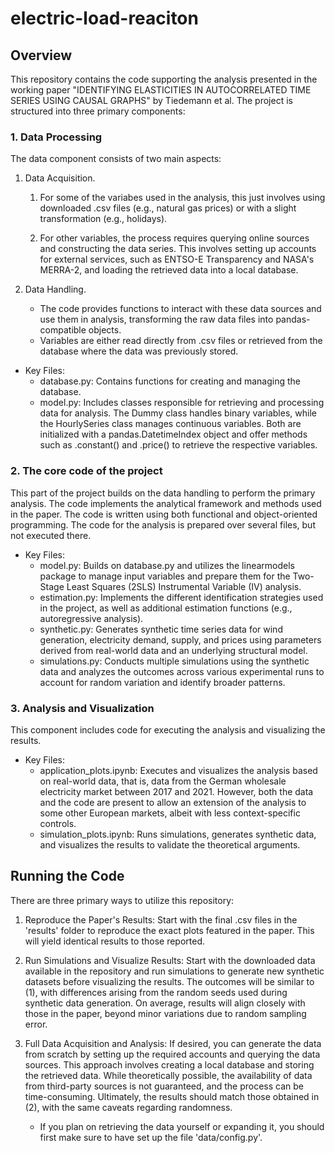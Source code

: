 # electric-load-reaciton
 

## Overview
This repository contains the code supporting the analysis presented in the working paper 
"IDENTIFYING ELASTICITIES IN AUTOCORRELATED TIME SERIES USING CAUSAL GRAPHS" by Tiedemann et al. 
The project is structured into three primary components:

### 1. Data Processing
The data component consists of two main aspects:

1. Data Acquisition.

    1. For some of the variabes used in the analysis, this just involves using downloaded .csv 
    files (e.g., natural gas prices) or with a slight transformation (e.g., holidays).

    2. For other variables, the process requires querying online sources and constructing the data series. This involves setting up accounts for external services, such as ENTSO-E Transparency and NASA's MERRA-2, and loading the retrieved data into a local database.

2. Data Handling.
    * The code provides functions to interact with these data sources and use them in analysis, transforming the raw data files into pandas-compatible objects.
    * Variables are either read directly from .csv files or retrieved from the database where the data was previously stored.

* Key Files: 
    - database.py: Contains functions for creating and managing the database.
    - model.py: Includes classes responsible for retrieving and processing data for analysis. The Dummy class handles binary variables, while the HourlySeries class manages continuous variables. Both are initialized with a pandas.DatetimeIndex object and offer methods such as .constant() and .price() to retrieve the respective variables.


### 2. The core code of the project
This part of the project builds on the data handling to perform the primary analysis. The code implements the analytical framework and methods used in the paper. The code is written using both functional and object-oriented programming. The code for the analysis is prepared over several files, but not executed there.

* Key Files:
    - model.py: Builds on database.py and utilizes the linearmodels package to manage input variables and prepare them for the Two-Stage Least Squares (2SLS) Instrumental Variable (IV) analysis.
    - estimation.py: Implements the different identification strategies used in the project, as well as additional estimation functions (e.g., autoregressive analysis).
    - synthetic.py: Generates synthetic time series data for wind generation, electricity demand, supply, and prices using parameters derived from real-world data and an underlying structural model.
    - simulations.py: Conducts multiple simulations using the synthetic data and analyzes the outcomes across various experimental runs to account for random variation and identify broader patterns.

### 3. Analysis and Visualization
This component includes code for executing the analysis and visualizing the results.

* Key Files:
    - application_plots.ipynb: Executes and visualizes the analysis based on real-world data, that is, data from the German wholesale electricity market between 2017 and 2021. However, both the data and the code are present to allow an extension of the analysis to some other European markets, albeit with less context-specific controls.
    - simulation_plots.ipynb: Runs simulations, generates synthetic data, and visualizes the results to validate the theoretical arguments.


## Running the Code
There are three primary ways to utilize this repository:

1. Reproduce the Paper's Results: Start with the final .csv files in the 'results' folder to reproduce the exact plots featured in the paper. This will yield identical results to those reported.

2. Run Simulations and Visualize Results: Start with the downloaded data available in the repository and run simulations to generate new synthetic datasets before visualizing the results. The outcomes will be similar to (1), with differences arising from the random seeds used during synthetic data generation. On average, results will align closely with those in the paper, beyond minor variations due to random sampling error.

3. Full Data Acquisition and Analysis: If desired, you can generate the data from scratch by setting up the required accounts and querying the data sources. This approach involves creating a local database and storing the retrieved data. While theoretically possible, the availability of data from third-party sources is not guaranteed, and the process can be time-consuming. Ultimately, the results should match those obtained in (2), with the same caveats regarding randomness.
    * If you plan on retrieving the data yourself or expanding it, you should first make sure to have set up the file 'data/config.py'.